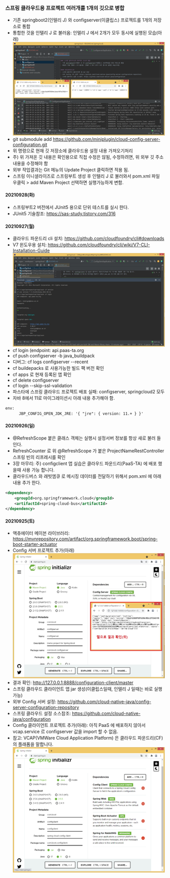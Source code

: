 ### 스프링 클라우드용 프로젝트 여러개를 1개의 깃으로 병합
- 기존 springboot2(인텔리 J) 와 configserver(이클립스) 프로젝트를 1개의 저장소로 통합
- 통합한 것을 인텔리 J 로 불러옴: 인텔리 J 에서 2개가 모두 동시에 실행된 모습(아래)
  ![ex_screenshot](./README/img.png)
- git submodule add https://github.com/miniplugin/cloud-config-server-configuration.git
- 위 명령으로 현재 깃 저장소에 클라우드용 설정 내용 가져오기처리
- 주) 위 가져온 깃 내용은 확인용으로 직접 수정은 않됨, 수정하려면, 위 외부 깃 주소내용을 수정해야 함
- 외부 작업결과는 Git 메뉴의 Update Project 클릭하면 적용 됨.
- 스프링 이니셜라이즈로 스프링부트 생성 후 인텔리 J 로 불러와서 pom.xml 파일 우클릭 > add Maven Project 선택하면 실행가능하게 변함.

#### 20210928(화)
- 스프링부트2 버전에서 JUnit5 용으로 단위 테스트를 실시 한다.
- JUnit5 기술참조: https://sas-study.tistory.com/316

#### 20210927(월)
- 클라우드 파운드리 cli 설치: https://github.com/cloudfoundry/cli#downloads
- V7 윈도우용 설치: https://github.com/cloudfoundry/cli/wiki/V7-CLI-Installation-Guide
  ![ex_screenshot](./README/springcloud6.jpg)
- cf login (endpoint: api.paas-ta.org
- cf push configserver -b java_buildpack
- 디버그: cf logs configserver --recent
- cf buildepacks 로 사용가능한 빌드 팩 버전 확인
- cf apps 로 현재 등록된 앱 확인
- cf delete configserver
- cf login --skip-ssl-validation
- 파스타에 스프링 클라우드 프로젝트 배포 실패: configserver, springcloud2 모두
- 자바 8에서 11로 마이그레이션시 아래 내용 추가해야 함.
```xml
env:
      JBP_CONFIG_OPEN_JDK_JRE: '{ "jre": { version: 11.+ } }'
```

#### 20210926(일)
- @RefreshScope 붙은 클래스 객체는 실행시 설정서버 정보를 항상 새로 불러 들인다.
- RefreshCounter 로 위 @RefreshScope 가 붙은 ProjectNameRestController 스프링 빈의 리프레시를 확인
- 3장 마무리: 주) configclient 앱 실습은 클라우드 파운드리(PaaS-TA) 에 배포 했을때 사용 가능 합니다.
- 클라우드버스 와 래빗엠큐 로 메시징 데이터를 전달하기 위해서 pom.xml 에 아래 내용 추가 한다.
```xml
<dependency>
    <groupId>org.springframework.cloud</groupId>
    <artifactId>spring-cloud-bus</artifactId>
</dependency>
```

#### 20210925(토)
- 액츄에이터 메이븐 라이브러리: https://mvnrepository.com/artifact/org.springframework.boot/spring-boot-starter-actuator
- Config 서버 프로젝트 추가(아래)
  ![ex_screenshot](./README/springcloud5.jpg)
- 결과 확인: http://127.0.0.1:8888/configuration-client/master
- 스프링 클라우드 클라이언트 앱 jar 생성(이클립스일때, 인텔리 J 일때는 바로 실행 가능)
- 외부 Config 서버 설정: https://github.com/cloud-native-java/config-server-configuration-repository
- 스프링 클라우드 설정 소스참조: https://github.com/cloud-native-java/configuration
- Config 클라이언트 프로젝트 추가(아래): 아직 PaaS 에 배포하지 않아서 vcap.service 르 configserver 값을 import 할 수 없음.
- 참고: VCAP(VMWare Cloud Application Platform) 은 클라우드 파운드리(CF) 의 플래폼을 말합니다.
  ![ex_screenshot](./README/img_1.png)
